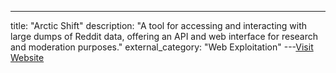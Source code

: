 ---
title: "Arctic Shift"
description: "A tool for accessing and interacting with large dumps of Reddit data, offering an API and web interface for research and moderation purposes."
external_category: "Web Exploitation"
---[Visit Website](https://github.com/ArthurHeitmann/arctic_shift)

